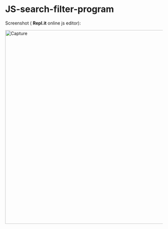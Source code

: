 # JS-search-filter-program

Screenshot ( <strong>Repl.it</strong> online js editor):

<img width="620" alt="Capture" src="https://user-images.githubusercontent.com/60129101/89656325-10429500-d8e9-11ea-9812-fd5655024bf3.PNG">
